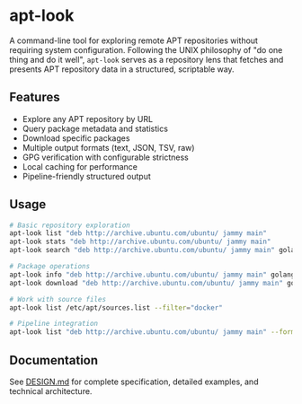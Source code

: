 # apt-look

A command-line tool for exploring remote APT repositories without requiring system configuration. Following the UNIX philosophy of "do one thing and do it well", `apt-look` serves as a repository lens that fetches and presents APT repository data in a structured, scriptable way.

## Features

- Explore any APT repository by URL
- Query package metadata and statistics  
- Download specific packages
- Multiple output formats (text, JSON, TSV, raw)
- GPG verification with configurable strictness
- Local caching for performance
- Pipeline-friendly structured output

## Usage

```bash
# Basic repository exploration
apt-look list "deb http://archive.ubuntu.com/ubuntu/ jammy main"
apt-look stats "deb http://archive.ubuntu.com/ubuntu/ jammy main"
apt-look search "deb http://archive.ubuntu.com/ubuntu/ jammy main" golang

# Package operations
apt-look info "deb http://archive.ubuntu.com/ubuntu/ jammy main" golang-1.21
apt-look download "deb http://archive.ubuntu.com/ubuntu/ jammy main" golang-1.21

# Work with source files
apt-look list /etc/apt/sources.list --filter="docker"

# Pipeline integration
apt-look list "deb http://archive.ubuntu.com/ubuntu/ jammy main" --format=json | jq '.packages[].name'
```

## Documentation

See [DESIGN.md](DESIGN.md) for complete specification, detailed examples, and technical architecture.
